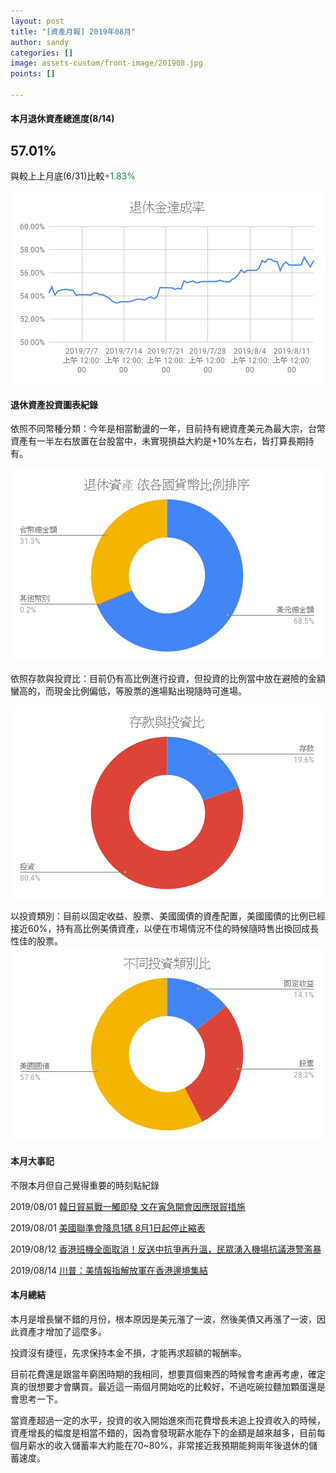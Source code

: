 ```yaml
---
layout: post
title: "[資產月報] 2019年08月"
author: sandy
categories: []
image: assets-custom/front-image/201908.jpg
points: []

---
```

#### 本月退休資產總進度(8/14)

## 57.01%

與較上上月底(6/31)比較<font color="#188038">+1.83%</font>

![](/uploads/201908退休金達成率.png)

#### 退休資產投資圖表紀錄

依照不同幣種分類：今年是相當動盪的一年，目前持有總資產美元為最大宗，台幣資產有一半左右放置在台股當中，未實現損益大約是+10%左右，皆打算長期持有。

![](/uploads/201908依各國貨幣比例排序.png)

依照存款與投資比：目前仍有高比例進行投資，但投資的比例當中放在避險的金額蠻高的，而現金比例偏低，等股票的進場點出現隨時可進場。

![](/uploads/201908存款與投資比.png)

以投資類別：目前以固定收益、股票、美國國債的資產配置，美國國債的比例已經接近60%，持有高比例美債資產，以便在市場情況不佳的時候隨時售出換回成長性佳的股票。  
![](/uploads/201908不同投資類別比.png)

#### 本月大事記

不限本月但自己覺得重要的時刻點紀錄

2019/08/01 [韓日貿易戰一觸即發 文在寅急開會因應限貿措施](https://udn.com/news/story/6811/3964503?from=udn-referralnews_ch2artbottom)

2019/08/01 [美國聯準會降息1碼 8月1日起停止縮表](https://udn.com/news/story/6811/3962743 "https://udn.com/news/story/6811/3962743")

2019/08/12 [香港班機全面取消！反送中抗爭再升溫，民眾湧入機場抗議港警濫暴](https://www.businessweekly.com.tw/article.aspx?id=39373&type=Indep)

2019/08/14 [川普：美情報指解放軍在香港邊境集結](https://www.ettoday.net/news/20190814/1512416.htm)

#### 本月總結

本月是增長蠻不錯的月份，根本原因是美元漲了一波，然後美債又再漲了一波，因此資產才增加了這麼多。

投資沒有捷徑，先求保持本金不損，才能再求超額的報酬率。

目前花費還是跟當年窮困時期的我相同，想要買個東西的時候會考慮再考慮，確定真的很想要才會購買。最近這一兩個月開始吃的比較好，不過吃碗拉麵加顆蛋還是會思考一下。

當資產超過一定的水平，投資的收入開始進來而花費增長未追上投資收入的時候，資產增長的幅度是相當不錯的，因為會發現薪水能存下的金額是越來越多，目前每個月薪水的收入儲蓄率大約能在70\~80%，非常接近我預期能夠兩年後退休的儲蓄速度。